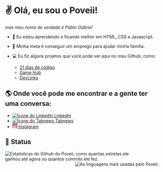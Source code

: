 # ✌️ Olá, eu sou o Poveii!
*mas meu nome de verdade é Pablo Gabriel*

- 🌱 Eu estou aprendendo e ficando melhor em HTML, CSS e Javascript.

- 🎯 Minha meta é conseguir um emprego para ajudar minha família.

- 💻 Eu fiz alguns projetos que você pode ver aqui no meu Github, como:
  * <a href="https://github.com/Poveii/21DiasdeCodigo" target="_blank" rel="noreferrer noopener">21 dias de código</a>
  * <a href="https://github.com/Poveii/game-hub" target="_blank" rel="noreferrer noopener">Game Hub</a>
  * <a href="https://github.com/Poveii/devlinks" target="_blank" rel="noreferrer noopener">DevLinks</a>

## 🌎 Onde você pode me encontrar e a gente ter uma conversa:

- <a href="https://www.linkedin.com/in/poveii/" target="_blank" rel="noreferrer noopener">
    <img src="https://cdn.jsdelivr.net/gh/devicons/devicon/icons/linkedin/linkedin-original.svg" alt="Ícone do LinkedIn" style="width: 16px; height: 16px" /> 
    LinkedIn
  </a>

- <a href="https://www.tabnews.com.br/Poveii/" target="_blank" rel="noreferrer noopener">
    <img src="https://raw.githubusercontent.com/agjunior/tabnews-browser/e82fc22ed31e897730ca15aca709e01de7e8edb9/images/logo.svg" alt="Ícone do Tabnews" style="width: 14px; height: 14px" /> 
    Tabnews
  </a>
  
- <a href="https://www.instagram.com/poveiii/" target="_blank" rel="noreferrer noopener">
    <img src="https://raw.githubusercontent.com/edent/SuperTinyIcons/master/images/svg/instagram.svg" alt="Ícone do Instagram" style="width: 16px; height: 16px" />
    Instagram
  </a>

## 📃 Status

<img align="left" src="https://github-readme-stats.vercel.app/api?username=poveii&theme=swift&show_icons=true" alt="Estatísticas do Github do Poveii, como quantas estrelas ele ganhou até agora ou quantos commits ele fez." style="width: 420px;"/>
    
<a href="https://github.com/poveii/github-readme-stats" target="_blank" rel="noreferrer noopener">
  <img align="right" src="https://github-readme-stats.vercel.app/api/top-langs/?username=poveii&layout=compact&theme=swift" alt="As linguagens mais usadas pelo Poveii." />
</a>

